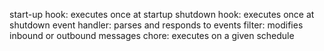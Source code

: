 start-up hook: executes once at startup
shutdown hook: executes once at shutdown
event handler: parses and responds to events
filter: modifies inbound or outbound messages
chore: executes on a given schedule
